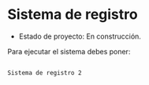 <h1> Sistema de registro</h1>

- Estado de proyecto: En construcción.

Para ejecutar el sistema debes poner:

``` npm install react ´´´

Sistema de registro 2
